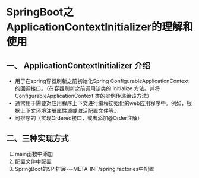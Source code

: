 # SpringBoot之ApplicationContextInitializer的理解和使用 

## 一、 ApplicationContextInitializer 介绍
- 用于在spring容器刷新之前初始化Spring ConfigurableApplicationContext的回调接口。（在容器刷新之前调用该类的 initialize 方法。并将 ConfigurableApplicationContext 类的实例传递给该方法）
- 通常用于需要对应用程序上下文进行编程初始化的web应用程序中。例如，根据上下文环境注册属性源或激活配置文件等。
- 可排序的（实现Ordered接口，或者添加@Order注解）

## 二、三种实现方式
1. main函数中添加
2. 配置文件中配置
3. SpringBoot的SPI扩展---META-INF/spring.factories中配置